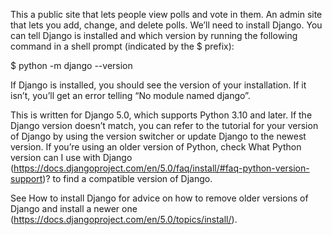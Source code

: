 

This a public site that lets people view polls and vote in them.
An admin site that lets you add, change, and delete polls.
We’ll need to install Django. You can tell Django is installed and which version by running the following command in a shell prompt (indicated by the $ prefix):

$ python -m django --version


If Django is installed, you should see the version of your installation. If it isn’t, you’ll get an error telling “No module named django”.

This is written for Django 5.0, which supports Python 3.10 and later. If the Django version doesn’t match, you can refer to the tutorial for your version of Django by using the version switcher or update Django to the newest version. If you’re using an older version of Python, check What Python version can I use with Django (https://docs.djangoproject.com/en/5.0/faq/install/#faq-python-version-support)? to find a compatible version of Django.

See How to install Django for advice on how to remove older versions of Django and install a newer one (https://docs.djangoproject.com/en/5.0/topics/install/).